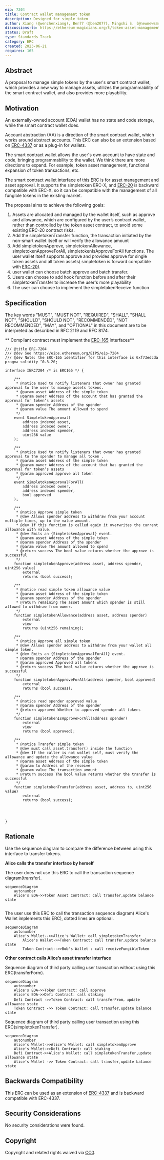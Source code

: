 ```yaml
---
eip: 7204
title: Contract wallet management token
description: Designed for simple token
author: Xiang (@wenzhenxiang), Ben77 (@ben2077), Mingshi S. (@newnewsms)
discussions-to: https://ethereum-magicians.org/t/token-asset-management-interface-with-smart-contract-wallet/14759
status: Draft
type: Standards Track
category: ERC
created: 2023-06-21
requires: 165
---
```


## Abstract

A proposal to manage simple tokens by the user's smart contract wallet, which provides a new way to manage assets, utilizes the programmability of the smart contract wallet, and also provides more playability.

## Motivation

An externally-owned account (EOA) wallet has no state and code storage, while the smart contract wallet does.

Account abstraction (AA) is a direction of the smart contract wallet, which works around abstract accounts. This ERC can also be an extension based on [ERC-4337](./eip-4337.md) or as a plug-in for wallets.

The smart contract wallet allows the user's own account to have state and code, bringing programmability to the wallet. We think there are more directions to expand. For example, token asset management, functional expansion of token transactions, etc.

The smart contract wallet interface of this ERC is for asset management and asset approval. It supports the simpletoken ERC-X, and [ERC-20](./eip-20.md) is backward compatible with ERC-X, so it can be compatible with the management of all fungible tokens in the existing market.

The proposal aims to achieve the following goals:

1. Assets are allocated and managed by the wallet itself, such as approve and allowance, which are configured by the user’s contract wallet, rather than controlled by the token asset contract, to avoid some existing ERC-20 contract risks.
2. Add the simpletokenTransfer function, the transaction initiated by the non-smart wallet itself or  will verify the allowance amount
3. Add simpletokenApprove, simpletokenAllowance, simpletokenApproveForAll, simpletokenIsApproveForAll functions. The user wallet itself supports approve and provides approve 
 for single token assets and all token assets( simpletoken is forward compatible with [ERC-20](./eip-20.md)).
4. user wallet can choose batch approve and batch transfer. 
5. Users can choose to add hook function before and after their simpletokenTransfer to increase the user's more playability
6. The user can choose to implement the simpletokenReceive function


## Specification

The key words "MUST", "MUST NOT", "REQUIRED", "SHALL", "SHALL NOT", "SHOULD", "SHOULD NOT", "RECOMMENDED", "NOT RECOMMENDED", "MAY", and "OPTIONAL" in this document are to be interpreted as described in RFC 2119 and RFC 8174.

** Compliant contract must implement the [ERC-165](./erc-165) interfaces**

```solidity
/// @title ERC-7204 
/// @dev See https://eips.ethereum.org/EIPS/eip-7204
/// @dev Note: the ERC-165 identifier for this interface is 0xf73edcda
pragma solidity ^0.8.20;

interface IERC7204 /* is ERC165 */ {

    /**
     * @notice Used to notify listeners that owner has granted approval to the user to manage assets tokens.
     * @param asset Address of the simple token
     * @param owner Address of the account that has granted the approval for token‘s assets
     * @param spender Address of the spender
     * @param value The amount allowed to spend
     */
    event SimpletokenApproval(
        address indexed asset,
        address indexed owner, 
        address indexed spender, 
        uint256 value
    );

    /**
     * @notice Used to notify listeners that owner has granted approval to the spender to manage all token .
     * @param asset Address of the simple token
     * @param owner Address of the account that has granted the approval for token‘s assets
     * @param approved approve all token
     */
    event SimpletokenApprovalForAll(
        address indexed owner, 
        address indexed spender,
        bool approved
    );

    /**
     * @notice Approve simple token
     * @dev Allows spender address to withdraw from your account multiple times, up to the value amount.
     * @dev If this function is called again it overwrites the current allowance with value.
     * @dev Emits an {SimpletokenApproval} event.
     * @param asset Address of the simple token
     * @param spender Address of the spender
     * @param value The amount allowed to spend
     * @return success The bool value returns whether the approve is successful
     */
    function simpletokenApprove(address asset, address spender, uint256 value) 
        external 
        returns (bool success);

    /**
     * @notice read simple token allowance value
     * @param asset Address of the simple token
     * @param spender Address of the spender
     * @return remaining The asset amount which spender is still allowed to withdraw from owner.
     */
    function simpletokenAllowance(address asset, address spender) 
        external
        view
        returns (uint256 remaining);

    /**
     * @notice Approve all simple token
     * @dev Allows spender address to withdraw from your wallet all simple token.
     * @dev Emits an {SimpletokenApprovalForAll} event.
     * @param spender Address of the spender
     * @param approved Approved all tokens
     * @return success The bool value returns whether the approve is successful
     */
    function simpletokenApproveForAll(address spender, bool approved) 
        external 
        returns (bool success);

    /**
     * @notice read spender approved value
     * @param spender Address of the spender
     * @return approved Whether to approved spender all tokens
     */
    function simpletokenIsApproveForAll(address spender) 
        external
        view
        returns (bool approved);

    /**
     * @notice Transfer simple token
     * @dev must call asset.transfer() inside the function
     * @dev If the caller is not wallet self, must verify the allowance and update the allowance value
     * @param asset Address of the simple token
     * @param to Address of the receive
     * @param value The transaction amount
     * @return success The bool value returns whether the transfer is successful
     */
    function simpletokenTransfer(address asset, address to, uint256 value) 
        external 
        returns (bool success); 

    


}
```


## Rationale

Use the sequence diagram to compare the difference between using this interface to transfer tokens.

**Alice calls the transfer interface by herself**

The user does not use this ERC to call the transaction sequence diagram(transfer).

```mermaid
sequenceDiagram
    autonumber
    Alice's EOA->>Token Asset Contract: call transfer,update balance state
 
```

The user use this ERC to call the transaction sequence diagram( Alice's Wallet implements this ERC), dotted lines are optional.

```mermaid
sequenceDiagram
    autonumber
    Alice's Wallet-->>Alice's Wallet: call simpletokenTransfer
		Alice's Wallet->>Token Contract: call transfer,update balance state
		Token Contract-->>Bob's Wallet : call receiveFungibleToken

```

**Other contract calls Alice’s asset transfer interface**

Sequence diagram of third party calling user transaction without using this ERC(transferForm).

```mermaid
sequenceDiagram
    autonumber
    Alice's EOA->>Token Contract: call approve
    Alice's EOA->>Defi Contract: call staking
    Defi Contract ->>Token Contract: call transferFrom，update allowance state
  	Token Contract ->> Token Contract: call transfer,update balance state
```

Sequence diagram of third party calling user transaction using this ERC(simpletokenTransfer).

```mermaid
sequenceDiagram
    autonumber
    Alice's Wallet->>Alice's Wallet: call simpletokenApprove
    Alice's Wallet->>Defi Contract: call staking
    Defi Contract->>Alice's Wallet: call simpletokenTransfer,update allowance state
  	Alice's Wallet ->> Token Contract: call transfer,update balance state
```



## Backwards Compatibility

This ERC can be used as an extension of [ERC-4337](./erc-4337.md) and is backward compatible with ERC-4337.



## Security Considerations

No security considerations were found.

## Copyright

Copyright and related rights waived via [CC0](../LICENSE.md).
